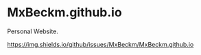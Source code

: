 # MxBeckm.github.io
Personal Website.

https://img.shields.io/github/issues/MxBeckm/MxBeckm.github.io
